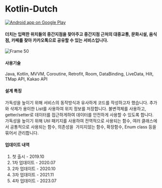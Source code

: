 # Kotlin-Dutch
<a href="https://play.google.com/store/apps/details?id=com.dutch2019">
  <img alt="Android app on Google Play" src="https://developer.android.com/images/brand/en_app_rgb_wo_45.png" />
  </a>  
   

#### 더치는 입력한 위치들의 중간지점을 찾아주고 중간지점 근처의 대중교통, 문화시설, 음식점, 카페를 찾아 카카오톡으로 공유할 수 있는 서비스입니다.
![Frame 50](https://github.com/dev210202/Kotlin-Dutch/assets/32587845/7c4ce50c-b48a-4811-936b-bb3635362f5c)

#### 사용기술
Java, Kotlin, MVVM, Coroutine, Retrofit, Room, DataBinding, LiveData, Hilt, TMap API, Kakao API

#### 설계 특징
가독성을 높이기 위해 서비스의 동작방식과 유사하게 코드를 작성하고자 했습니다.
추가와 삭제가 용이한 List를 사용하여 위치 정보를 저장합니다.
불변객체를 사용하고, getter/setter로 데이터를 접근하게하여 데이터를 안전하게 사용할 수 있도록 합니다.
가독성을 높이기 위해 Util 패키지를 사용하여 전역적으로 사용되는 함수, 여러 클래스에서 공통적으로 사용되는 함수, 의존성을  가지지않는 함수, 확장함수, Enum class 등을 묶어서 관리합니다.

#### 업데이트 내역 
1. 첫 출시 - 2019.10
2. 1차 업데이트 - 2020.07
3. 2차 업데이트 - 2020.10
4. 3차 업데이트 - 2021.11
5. 4차 업데이트 - 2023.07

